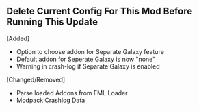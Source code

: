 ## Delete Current Config For This Mod Before Running This Update

[Added]

 - Option to choose addon for Separate Galaxy feature
 - Default addon for Seperate Galaxy is now "none"
 - Warning in crash-log if Separate Galaxy is enabled


 [Changed/Removed]

 - Parse loaded Addons from FML Loader
 - Modpack Crashlog Data

